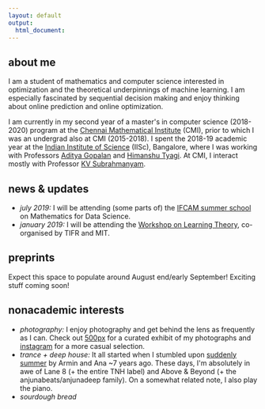 ```yaml
---
layout: default
output: 
  html_document:
---
```


<!--<p> <img src="https://mitrodov.github.io/content/profile.jpg" width="100%" height="100%"> </p>-->


## about me

I am a student of mathematics and computer science interested in optimization and the theoretical underpinnings of machine learning. I am especially fascinated by sequential decision making and enjoy thinking about online prediction and online optimization. 

I am currently in my second year of a master's in computer science (2018-2020) program at the <a href="https://www.cmi.ac.in" target="_blank">Chennai Mathematical Institute</a> (CMI), prior to which I was an undergrad also at CMI (2015-2018). I spent the 2018-19 academic year at the <a href="https://www.iisc.ac.in" target="_blank">Indian Institute of Science</a> (IISc), Bangalore, where I was working with Professors <a href="https://ece.iisc.ac.in/~aditya/index.html" target="_blank">Aditya Gopalan</a> and <a href="https://ece.iisc.ac.in/~htyagi/" target="_blank">Himanshu Tyagi</a>. At CMI, I interact mostly with Professor <a href="https://www.cmi.ac.in/~kv/" target="_blank">KV Subrahmanyam</a>.




## news & updates

* <em>july 2019:</em> I will be attending (some parts of) the <a href="http://math.iisc.ac.in/~ifcam/Summer_School2019.htm" target="_blank">IFCAM summer school</a> on Mathematics for Data Science.
* <em>january 2019:</em> I will be attending the <a href="http://workshop.tcs.tifr.res.in" target="_blank">Workshop on Learning Theory</a>, co-organised by TIFR and MIT. 

## preprints
Expect this space to populate around August end/early September! Exciting stuff coming soon!




## nonacademic interests

* <em>photography:</em> I enjoy photography and get behind the lens as frequently as I can. Check out <a href="https://500px.com/sid_mit" target="_blank">500px</a> for a curated exhibit of my photographs and <a href="https://www.instagram.com/sid_mit/" target="_blank">instagram</a> for a more casual selection.
* <em>trance + deep house:</em> It all started when I stumbled upon <a href="https://www.youtube.com/watch?v=Aqx25hfTZeg" target="_blank">suddenly summer</a> by Armin and Ana ~7 years ago. These days, I'm absolutely in awe of Lane 8 (+ the entire TNH label) and Above & Beyond (+ the anjunabeats/anjunadeep family). On a somewhat related note, I also play the piano.
* <em>sourdough bread</em>

